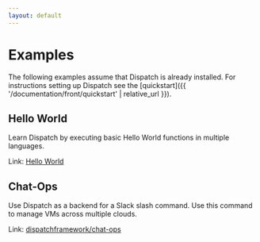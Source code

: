 ```yaml
---
layout: default
---
```


# Examples

The following examples assume that Dispatch is already installed.  For instructions setting up Dispatch see the
[quickstart]({{ '/documentation/front/quickstart' | relative_url }}).

## Hello World

Learn Dispatch by executing basic Hello World functions in multiple languages.

Link: [Hello World](hello-world.md)

## Chat-Ops

Use Dispatch as a backend for a Slack slash command.  Use this command to manage VMs across multiple clouds.

Link: [dispatchframework/chat-ops](https://github.com/dispatchframework/chat-ops/blob/master/README.md)